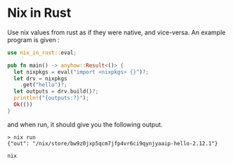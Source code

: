 # Nix in Rust

Use nix values from rust as if they were native, and vice-versa. An example program is given :

```rs
use nix_in_rust::eval;

pub fn main() -> anyhow::Result<()> {
  let nixpkgs = eval("import <nixpkgs> {}")?;
  let drv = nixpkgs
    .get("hello")?;
  let outputs = drv.build()?;
  println!("{outputs:?}");
  Ok(())
}
```
and when run, it should give you the following output.
```
> nix run
{"out": "/nix/store/bw9z0jxp5qcm7jfp4vr6ci9qynjyaaip-hello-2.12.1"}
```

```
nix 
```
